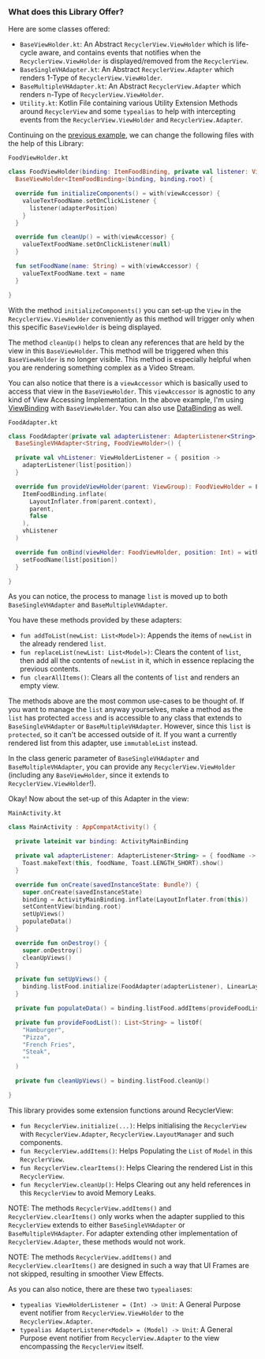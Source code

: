 ### What does this Library Offer?

Here are some classes offered:

 - `BaseViewHolder.kt`: An Abstract `RecyclerView.ViewHolder` which is life-cycle aware, and contains events that notifies when the `RecyclerView.ViewHolder` is displayed/removed from the `RecyclerView`.
 - `BaseSingleVHAdapter.kt`: An Abstract `RecyclerView.Adapter` which renders 1-Type of `RecyclerView.ViewHolder`.
 - `BaseMultipleVHAdapter.kt`: An Abstract `RecyclerView.Adapter` which renders n-Type of `RecyclerView.ViewHolder`.
 - `Utility.kt`: Kotlin File containing various Utility Extension Methods around `RecyclerView` and some `typealias` to help with intercepting events from the `RecyclerView.ViewHolder` and `RecyclerView.Adapter`.

Continuing on the [previous example](documentation/NEED_OF_THIS_LIBRARY.md), we can change the following files with the help of this Library:

`FoodViewHolder.kt`

```kotlin
class FoodViewHolder(binding: ItemFoodBinding, private val listener: ViewHolderListener) :
  BaseViewHolder<ItemFoodBinding>(binding, binding.root) {

  override fun initializeComponents() = with(viewAccessor) {
    valueTextFoodName.setOnClickListener {
      listener(adapterPosition)
    }
  }

  override fun cleanUp() = with(viewAccessor) {
    valueTextFoodName.setOnClickListener(null)
  }

  fun setFoodName(name: String) = with(viewAccessor) {
    valueTextFoodName.text = name
  }

}
```

With the method `initializeComponents()` you can set-up the `View` in the `RecyclerView.ViewHolder` conveniently as this method will trigger only when this specific `BaseViewHolder` is being displayed.

The method `cleanUp()` helps to clean any references that are held by the view in this `BaseViewHolder`. This method will be triggered when this `BaseViewHolder` is no longer visible. This method is especially helpful when you are rendering something complex as a Video Stream.

You can also notice that there is a `viewAccessor` which is basically used to access that view in the `BaseViewHolder`. This `viewAccessor` is agnostic to any kind of View Accessing Implementation. In the above example, I'm using 
[ViewBinding](https://developer.android.com/topic/libraries/view-binding) with `BaseViewHolder`. You can also use [DataBinding](https://developer.android.com/topic/libraries/data-binding) as well.

`FoodAdapter.kt`

```kotlin
class FoodAdapter(private val adapterListener: AdapterListener<String>) :
  BaseSingleVHAdapter<String, FoodViewHolder>() {

  private val vhListener: ViewHolderListener = { position ->
    adapterListener(list[position])
  }

  override fun provideViewHolder(parent: ViewGroup): FoodViewHolder = FoodViewHolder(
    ItemFoodBinding.inflate(
      LayoutInflater.from(parent.context),
      parent,
      false
    ),
    vhListener
  )

  override fun onBind(viewHolder: FoodViewHolder, position: Int) = with(viewHolder) {
    setFoodName(list[position])
  }

}
```

As you can notice, the process to manage `list` is moved up to both `BaseSingleVHAdapter` and `BaseMultipleVHAdapter`.

You have these methods provided by these adapters:

 - `fun addToList(newList: List<Model>)`: Appends the items of `newList` in the already rendered `list`.
 - `fun replaceList(newList: List<Model>)`: Clears the content of `list`, then add all the contents of `newList` in it, which in essence replacing the previous contents.
 - `fun clearAllItems()`: Clears all the contents of `list` and renders an empty view.

The methods above are the most common use-cases to be thought of. If you want to manage the `list` anyway yourselves, make a method as the `list` has protected `access` and is accessible to any class that extends to `BaseSingleVHAdapter` or `BaseMultipleVHAdapter`.
However, since this `list` is `protected`, so it can't be accessed outside of it. If you want a currently rendered list from this adapter, use `immutableList` instead.

In the class generic parameter of `BaseSingleVHAdapter` and `BaseMultipleVHAdapter`, you can provide any `RecyclerView.ViewHolder` (including any `BaseViewHolder`, since it extends to `RecyclerView.ViewHolder`!). 

Okay!
Now about the set-up of this Adapter in the view:

`MainActivity.kt`

```kotlin
class MainActivity : AppCompatActivity() {

  private lateinit var binding: ActivityMainBinding

  private val adapterListener: AdapterListener<String> = { foodName ->
    Toast.makeText(this, foodName, Toast.LENGTH_SHORT).show()
  }

  override fun onCreate(savedInstanceState: Bundle?) {
    super.onCreate(savedInstanceState)
    binding = ActivityMainBinding.inflate(LayoutInflater.from(this))
    setContentView(binding.root)
    setUpViews()
    populateData()
  }

  override fun onDestroy() {
    super.onDestroy()
    cleanUpViews()
  }

  private fun setUpViews() {
    binding.listFood.initialize(FoodAdapter(adapterListener), LinearLayoutManager(this))
  }

  private fun populateData() = binding.listFood.addItems(provideFoodList(), false)

  private fun provideFoodList(): List<String> = listOf(
    "Hamburger",
    "Pizza",
    "French Fries",
    "Steak",
    ""
  )

  private fun cleanUpViews() = binding.listFood.cleanUp()

}
```

This library provides some extension functions around RecyclerView:

 - `fun RecyclerView.initialize(...)`: Helps initialising the `RecyclerView` with `RecyclerView.Adapter`, `RecyclerView.LayoutManager` and such components.
 - `fun RecyclerView.addItems()`: Helps Populating the `List` of `Model` in this `RecyclerView`.
 - `fun RecyclerView.clearItems()`: Helps Clearing the rendered List in this `RecyclerView`.
 - `fun RecyclerView.cleanUp()`: Helps Clearing out any held references in this `RecyclerView` to avoid Memory Leaks.

NOTE: The methods `RecyclerView.addItems()` and `RecyclerView.clearItems()` only works when the adapter supplied to this `RecyclerView` extends to either `BaseSingleVHAdapter` or `BaseMultipleVHAdapter`. For adapter extending other implementation of `RecyclerView.Adapter`, these methods would not work.

NOTE: The methods `RecyclerView.addItems()` and `RecyclerView.clearItems()` are designed in such a way that UI Frames are not skipped, resulting in smoother View Effects.

As you can also notice, there are these two `typealias`es:

 - `typealias ViewHolderListener = (Int) -> Unit`: A General Purpose event notifier from `RecyclerView.ViewHolder` to the `RecyclerView.Adapter`.
 - `typealias AdapterListener<Model> = (Model) -> Unit`: A General Purpose event notifier from `RecyclerView.Adapter`  to the view encompassing the `RecyclerView` itself.
